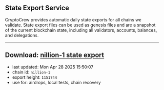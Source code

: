 ## State Export Service
CryptoCrew provides automatic daily state exports for all chains we validate. State export files can be used as genesis files and are a snapshot of the current blockchain state, including all validators, accounts, balances, and delegations.

---
**Download: [nillion-1 state export](https://ccv-s3.nbg1.your-objectstorage.com/SERVICE/nillion/nillion-1_export_1151744.json)**
---

- last updated: Mon Apr 28 2025 15:50:07
- chain id: `nillion-1`
- export height: `1151744`
- use for: airdrops, local tests, chain recovery
